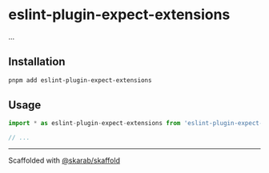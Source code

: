 # eslint-plugin-expect-extensions

...

## Installation

```bash
pnpm add eslint-plugin-expect-extensions
```

## Usage

```ts
import * as eslint-plugin-expect-extensions from 'eslint-plugin-expect-extensions';

// ...
```

---

Scaffolded with [@skarab/skaffold](https://www.npmjs.com/package/@skarab/skaffold)
